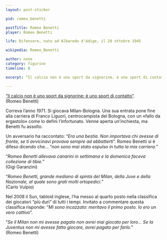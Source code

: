 ```yaml
---
layout: post-sticker

pid: romeo_benetti

postTitle: Romeo Benetti
player: Romeo Benetti

life: Difensore, nato ad Albaredo d'Adige, il 20 ottobre 1945

wikipedia: Romeo_Benetti

author: none
category: figurine
timeline: 0

excerpt: “Il calcio non è uno sport da signorine, è uno sport di contatto”

---
```

<a href="/guido-ara">“Il calcio non è uno sport da signorine: è uno sport di contatto”</a>.<br/>(Romeo Benetti)

Correva l’anno 1971. Si giocava Milan-Bologna. Una sua entrata pone fine alla carriera di Franco Liguori, centrocampista del Bologna, con un «fallo da ergastolo» come lo definì l’infortunato. Venne aperta un’inchiesta, ma Benetti fu assolto.

Un avversario ha raccontato: “_Era una bestia. Non importava chi avesse di fronte, se ti avvicinavi provava sempre ad abbatterti_”. Romeo Benetti si è difeso dicendo che... “_non sono mai stato espulso in tutta la mia carriera._”

“_Romeo Benetti allevava canarini in settimana e la domenica faceva collezione di tibie._”<br/>
(Gigi Garanzini)

“_Romeo Benetti, grande mediano di spinta del Milan, della Juve e della Nazionale, al quale sono grati molti ortopedici._”<br/>
(Carlo Vulpio)

Nel 2008 il Sun, tabloid inglese, l’ha messo al quarto posto nella classifica dei giocatori “più duri” di tutti i tempi. Invitato a commentare questa classifica risponde: “_Mi sono incazzato: meritavo il primo posto. Io ero un vero cattivo_”.

“_Se il Milan non mi avesse pagato non avrei mai giocato per loro... Se la Juventus non mi avesse fatto giocare, avrei pagato per farlo._”<br/>
(Romeo Benetti)
